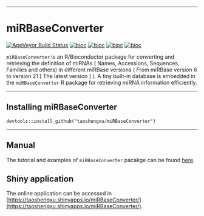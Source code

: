 -----------------------------------------------------------

# miRBaseConverter
[![AppVeyor Build Status](https://ci.appveyor.com/api/projects/status/github/taoshengxu/miRBaseConverter?branch=master&svg=true)](https://ci.appveyor.com/project/taoshengxu/miRBaseConverter)
[![bioc](http://www.bioconductor.org/shields/downloads/miRBaseConverter.svg)](http://bioconductor.org/packages/stats/bioc/miRBaseConverter.html)
[![bioc](http://www.bioconductor.org/shields/years-in-bioc/miRBaseConverter.svg)](http://bioconductor.org/packages/miRBaseConverter/)
[![bioc](http://bioconductor.org/shields/availability/3.6/miRBaseConverter.svg)](http://bioconductor.org/packages/miRBaseConverter/)
[![bioc](http://www.bioconductor.org/shields/build/devel/bioc/miRBaseConverter.svg)](http://bioconductor.org/checkResults/devel/bioc-LATEST/miRBaseConverter.html)


`miRBaseConverter` is an R/Bioconductor package for converting and retrieving the definition of miRNAs ( Names, Accessions, Sequences, Families and others) in different miRBase versions ( From miRBase version 6 to version 21 [ The latest version ] ). A tiny built-in database is embedded in the `miRBaseConverter` R package for retrieving miRNA information efficiently.
 
------------------------------------------------------ 

## Installing miRBaseConverter

```{r,eval=FALSE,warning=FALSE,message=FALSE}
devtools::install_github("taoshengxu/miRBaseConverter")
```

-----------------------------------------------------------------

## Manual
The tutorial and examples of `miRBaseConverter` pacakge can be found [here](https://bioconductor.org/packages/devel/bioc/vignettes/miRBaseConverter/inst/doc/miRBaseConverter-vignette.html).

## Shiny application
The online application can be accessed in
[https://taoshengxu.shinyapps.io/miRBaseConverter/](https://taoshengxu.shinyapps.io/miRBaseConverter/).

